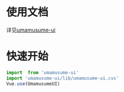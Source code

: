 <!--
 * @Author: Akarichan
 * @LastEditors: Akarichan
 * @Date: 2021-09-20 23:42:23
 * @LastEditTime: 2021-10-09 10:32:47
-->

# 使用文档
详见[umamusume-ui](https://umamusume-ui.akarichan.us/)

# 快速开始
```js
import  from 'umamusume-ui'
import 'umamusume-ui/lib/umamusume-ui.css'
Vue.use(UmamusumeUI)
```